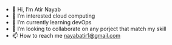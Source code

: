 - 👋 Hi, I’m Atir Nayab
- 👀 I’m interested cloud computing
- 🌱 I’m currently learning devOps
- 💞️ I’m looking to collaborate on any porject that match my skill
- 📫 How to reach me nayabatir1@gmail.com

<!---
nayabatir1/nayabatir1 is a ✨ special ✨ repository because its `README.md` (this file) appears on your GitHub profile.
You can click the Preview link to take a look at your changes.
--->

